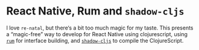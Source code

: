 # React Native, Rum and `shadow-cljs`

I love `re-natal`, but there‘s a bit too much magic for my taste.
This presents a “magic-free” way to develop for React Native using
clojurescript, using [`rum`](`https://github.com/tonsky/rum`) for
interface building, and
[`shadow-cljs`](https://github.com/thheller/shadow-cljs) to compile
the ClojureScript.



